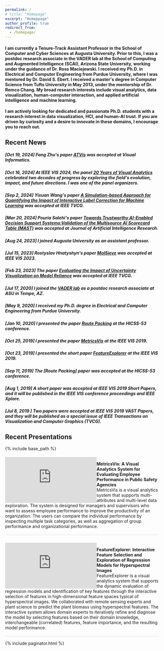 ```yaml
---
permalink: /
# title: "Homepage"
excerpt: "Homeppage"
author_profile: true
redirect_from: 
  - /homepage/
---
```

#### I am currently a Tenure-Track Assistant Professor in the School of Computer and Cyber Sciences at Augusta University. Prior to this, I was a postdoc research associate in the VADER lab at the School of Computing and Augmented Intelligence (SCAI), Arizona State University, working under the guidance of Dr. Ross Maciejewski. I received my Ph.D. in Electrical and Computer Engineering from Purdue University, where I was mentored by Dr. David S. Ebert. I received a master's degree in Computer Science from Tufts University in May 2013, under the mentorship of Dr. Remco Chang. My broad research interests include visual analytics, data visualization, human-computer interaction, and applied artificial intelligence and machine learning.

#### I am actively looking for dedicated and passionate Ph.D. students with a research interest in data visualization, HCI, and human-AI trust. If you are driven by curiosity and a desire to innovate in these domains, I encourage you to reach out.

## Recent News

##### [Oct 19, 2024] Fang Zhu's paper [ATVis](https://doi.org/10.1016/j.visinf.2024.10.003) was accepted at Visual Informatics.
##### [Oct 16, 2024] At IEEE VIS 2024, the panel [20 Years of Visual Analytics](https://jieqiongzhao.github.io/va20-panel/) celebrated two decades of progress by exploring the field's evolution, impact, and future directions. I was one of the panel organizers.
##### [Sep 2, 2024] Yixuan Wang's paper [A Simulation-based Approach for Quantifying the Impact of Interactive Label Correction for Machine Learning](https://doi.org/10.1109/TVCG.2024.3468352) was accepted at IEEE TVCG.
##### [Mar 20, 2024] Pouria Salehi's paper [Towards Trustworthy AI-Enabled Decision Support Systems:Validation of the Multisource AI Scorecard Table (MAST)](https://doi.org/10.1613/jair.1.14990) was accepted at Journal of Artificial Intelligence Research.
##### [Aug 24, 2023] I joined Augusta University as an assistant professor.
##### [Jul 15, 2023] Rostyslav Hnatyshyn's paper [MolSieve](https://arxiv.org/abs/2308.11724) was accepted at IEEE VIS 2023.
##### [Feb 23, 2023] The paper [Evaluating the Impact of Uncertainty Visualization on Model Reliance](https://doi.org/10.1109/TVCG.2023.3251950) was accepted at IEEE TVCG.
##### [Jul 17, 2020] I joined the [VADER lab](https://vader.lab.asu.edu/#/) as a postdoc research associate at ASU in Tempe, AZ.
##### [May 9, 2020] I received my Ph.D. degree in Electrical and Computer Engineering from Purdue University.
##### [Jan 10, 2020] I presented the paper [Route Packing](https://scholarspace.manoa.hawaii.edu/items/63efcfe0-bcc5-4039-a6c1-92b03f8c7cfc) at the HICSS-53 conference.
##### [Oct 25, 2019] I presented the paper [MetricsVis](https://ieeexplore.ieee.org/abstract/document/8805443) at the IEEE VIS 2019.
##### [Oct 23, 2019] I presented the short paper [FeatureExplorer](https://ieeexplore.ieee.org/abstract/document/8933619) at the IEEE VIS 2019.
##### [Sep 11, 2019] The [Route Packing] paper was accepted at the HICSS-53 conference.
##### [Aug 1, 2019] A short paper was accepted at IEEE VIS 2019 Short Papers, and it will be published in the IEEE VIS conference proceedings and IEEE Xplore.
##### [Jul 8, 2019 ] Two papers were accepted at IEEE VIS 2019 VAST Papers, and they will be published as a special issue of IEEE Transactions on Visualization and Computer Graphics (TVCG).

## Recent Presentations

{% include base_path %}

<!-- <script src="{{ base_path }}/assets/js/projects.js"></script>

<div class="archive" id="projectsList"></div> -->
<div>
  <div class="row" style="padding: 5px 0; border-bottom: 1px solid #ddd;" >
    <div class="col-sm-5"  style="padding-left:0; float: left; vertical-align: top; dispaly: inline-block;">
      <iframe src="https://player.vimeo.com/video/372725937" style="width: 100%;" frameborder="0" allow="autoplay; fullscreen" allowfullscreen></iframe>
    </div>
    <div class="col-sm-7" style="padding-left:0; font-size: 14px">
      <p>
      <span>
          <b>MetricsVis: A Visual Analytics System for Evaluating Employee Performance in Public Safety Agencies</b><br/>
          MetricsVis is a visual analytics system that supports multi-attributes and multi-level data exploration. The system is designed for managers and supervisors who want to assess employee performance to improve the productivity of an organization. The users can compare the individual performance by inspecting multiple task categories, as well as aggregation of group performance and organizational performance.
      </span>
      </p>
    </div>
  </div>
  <div class="row" style="padding: 25px 0 5px 0; border-bottom: 1px solid #ddd;" >
    <div class="col-sm-5"  style="padding-left:0; float: left; vertical-align: top; dispaly: inline-block;">
      <iframe src="https://player.vimeo.com/video/374187616" style="width: 100%;" frameborder="0" allow="autoplay; fullscreen" allowfullscreen></iframe>
    </div>
    <div class="col-sm-7" style="padding-left:0; font-size: 14px">
      <p>
      <span>
          <b>FeatureExplorer: Interactive Feature Selection and Exploration of Regression Models for Hyperspectral Images</b><br/>
          FeatureExplorer is a visual analytics system that supports the dynamic evaluation of regression models and identification of key features through the interactive selection of features in high-dimensional feature spaces typical of hyperspectral images. We collaborated with remote sensing experts and plant science to predict the plant biomass using hyperspectral features. The interactive system allows domain experts to iteratively refine and diagnose the model by selecting features based on their domain knowledge, interchangeable (correlated) features, feature importance, and the resulting model performance. 
      </span>
      </p>
    </div>
  </div>
</div>

<!-- Global site tag (gtag.js) - Google Analytics -->
<script async src="https://www.googletagmanager.com/gtag/js?id=UA-111496562-1"></script>
<script>
  window.dataLayer = window.dataLayer || [];
  function gtag(){dataLayer.push(arguments);}
  gtag('js', new Date());

  gtag('config', 'UA-111496562-1');
</script>

{% include paginator.html %}


